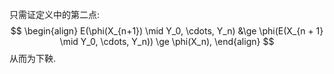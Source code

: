 只需证定义中的第二点:
$$
\begin{align}
E(\phi(X_{n+1}) \mid Y_0, \cdots, Y_n)
&\ge \phi(E(X_{n + 1} \mid Y_0, \cdots, Y_n))
\ge \phi(X_n),
\end{align}
$$
从而为下鞅.